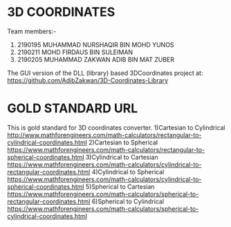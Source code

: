 # 3D COORDINATES
Team members:-
1) 2190195 MUHAMMAD NURSHAQIR BIN MOHD YUNOS
2) 2190211 MOHD FIRDAUS BIN SULEIMAN
3) 2190205 MUHAMMAD ZAKWAN ADIB BIN MAT ZUBER

The GUI version of the DLL (library) based 3DCoordinates project at:
https://github.com/AdibZakwan/3D-Coordinates-Library

# GOLD STANDARD URL
This is gold standard for 3D coordinates converter.
1)Cartesian to Cylindrical http://www.mathforengineers.com/math-calculators/rectangular-to-cylindrical-coordinates.html
2)Cartesian to Spherical https://www.mathforengineers.com/math-calculators/rectangular-to-spherical-coordinates.html
3)Cylindrical to Cartesian https://www.mathforengineers.com/math-calculators/cylindrical-to-rectangular-coordinates.html
4)Cylindrical to Spherical https://www.mathforengineers.com/math-calculators/cylindrical-to-spherical-coordinates.html
5)Spherical to Cartesian https://www.mathforengineers.com/math-calculators/spherical-to-rectangular-coordinates.html
6)Spherical to Cylindrical https://www.mathforengineers.com/math-calculators/spherical-to-cylindrical-coordinates.html






